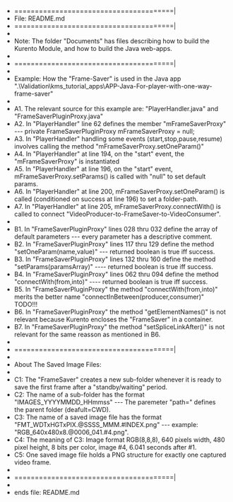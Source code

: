 + =======================================| 
+ File: README.md
+ =======================================| 
+ 
+ Note: The folder "Documents" has files describing how to build the Kurento Module, and how to build the Java web-apps.
+ 
+ =======================================| 
+ 
+ Example: How the "Frame-Saver" is used in the Java app ".\Validation\kms_tutorial_apps\APP-Java-For-player-with-one-way-frame-saver"
+ 
+   A1. The relevant source for this example are: "PlayerHandler.java" and "FrameSaverPluginProxy.java"
+   A2. In "PlayerHandler" line 62 defines the member "mFrameSaverProxy" --- private  FrameSaverPluginProxy mFrameSaverProxy = null;
+   A3. In "PlayerHandler" handling some events (start,stop,pause,resume) involves calling the method "mFrameSaverProxy.setOneParam()"
+   A4. In "PlayerHandler" at line 194, on the "start" event, the "mFrameSaverProxy" is instantiated
+   A5. In "PlayerHandler" at line 196, on the "start" event, mFrameSaverProxy.setParams() is called with "null" to set default params. 
+   A6. In "PlayerHandler" at line 200, mFrameSaverProxy.setOneParam() is called (conditioned on success at line 196) to set a folder-path.
+   A7. In "PlayerHandler" at line 205, mFrameSaverProxy.connectWith() is called to connect "VideoProducer-to-FrameSaver-to-VideoConsumer".
+ 
+   B1. In "FrameSaverPluginProxy" lines 028 thru 032 define the array of default parameters --- every parameter has a descriptive comment.
+   B2. In "FrameSaverPluginProxy" lines 117 thru 129 define the method "setOneParam(name,value)" --- returned boolean is true iff success.
+   B3. In "FrameSaverPluginProxy" lines 132 thru 160 define the method "setParams(paramsArray)" ---- returned boolean is true iff success.
+   B4. In "FrameSaverPluginProxy" lines 062 thru 094 define the method "connectWith(from,into)" ---- returned boolean is true iff success.
+   B5. In "FrameSaverPluginProxy" the method "connectWith(from,into)" merits the better name "connectInBetween(producer,consumer)" TODO!!!
+   B6. In "FrameSaverPluginProxy" the method "getElementNames()" is not relevant because Kurento encloses the "FrameSaver" in a container.
+   B7. In "FrameSaverPluginProxy" the method "setSpliceLinkAfter()" is not relevant for the same reasson as mentioned in B6.
+ 
+ =======================================| 
+ 
+ About The Saved Image Files:
+ 
+   C1: The "FrameSaver" creates a new sub-folder whenever it is ready to save the first frame after a "standby/waiting" period.
+   C2: The name of a sub-folder has the format "IMAGES_YYYYMMDD_HHmmss" --- The paremeter "path=" defines the parent folder (deafult=CWD).
+   C3: The name of a saved image file has the format "FMT_WDTxHGTxPIX.@SSSS_MMM.#INDEX.png" --- example: "RGB_640x480x8.@0006_041.#4.png".
+   C4: The meaning of C3: Image format RGB(8,8,8), 640 pixels width, 480 pixel height, 8 bits per color, image #4, 6.041 seconds after #1.
+   C5: One saved image file holds a PNG structure for exactly one captured video frame.
+ 
+ =======================================| 
+ 
+ ends file: README.md
